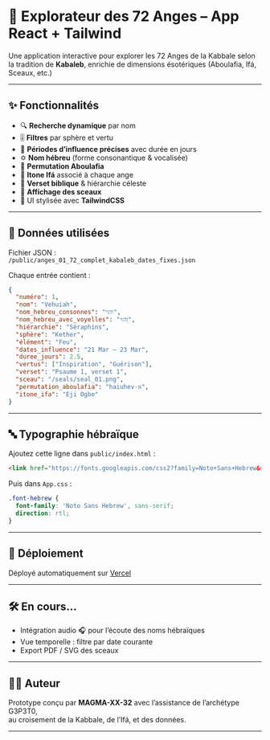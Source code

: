 
# 🌟 Explorateur des 72 Anges – App React + Tailwind

Une application interactive pour explorer les 72 Anges de la Kabbale selon la tradition de **Kabaleb**, enrichie de dimensions ésotériques (Aboulafia, Ifá, Sceaux, etc.)

---

## ✨ Fonctionnalités

- 🔍 **Recherche dynamique** par nom
- 🎚️ **Filtres** par sphère et vertu
- 📆 **Périodes d’influence précises** avec durée en jours
- ✡️ **Nom hébreu** (forme consonantique & vocalisée)
- 🔄 **Permutation Aboulafia**
- 🧿 **Itone Ifá** associé à chaque ange
- 🧬 **Verset biblique** & hiérarchie céleste
- 🪬 **Affichage des sceaux**
- 🎨 UI stylisée avec **TailwindCSS**

---

## 📁 Données utilisées

Fichier JSON :  
`/public/anges_01_72_complet_kabaleb_dates_fixes.json`

Chaque entrée contient :

```json
{
  "numéro": 1,
  "nom": "Vehuiah",
  "nom_hebreu_consonnes": "והוי",
  "nom_hebreu_avec_voyelles": "וָהוּי",
  "hiérarchie": "Séraphins",
  "sphère": "Kether",
  "élément": "Feu",
  "dates_influence": "21 Mar – 23 Mar",
  "duree_jours": 2.5,
  "vertus": ["Inspiration", "Guérison"],
  "verset": "Psaume 1, verset 1",
  "sceau": "/seals/seal_01.png",
  "permutation_aboulafia": "haiuhev-א",
  "itone_ifa": "Eji Ogbe"
}
```

---

## 🔤 Typographie hébraïque

Ajoutez cette ligne dans `public/index.html` :

```html
<link href="https://fonts.googleapis.com/css2?family=Noto+Sans+Hebrew&display=swap" rel="stylesheet">
```

Puis dans `App.css` :

```css
.font-hebrew {
  font-family: 'Noto Sans Hebrew', sans-serif;
  direction: rtl;
}
```

---

## 🚀 Déploiement

Déployé automatiquement sur [Vercel](https://vercel.com)

---

## 🛠️ En cours…

- Intégration audio 🎧 pour l’écoute des noms hébraïques
- Vue temporelle : filtre par date courante
- Export PDF / SVG des sceaux

---

## 🧙‍♂️ Auteur

Prototype conçu par **MAGMA-XX-32** avec l’assistance de l’archétype G3P3T0,  
au croisement de la Kabbale, de l’Ifá, et des données.

---
